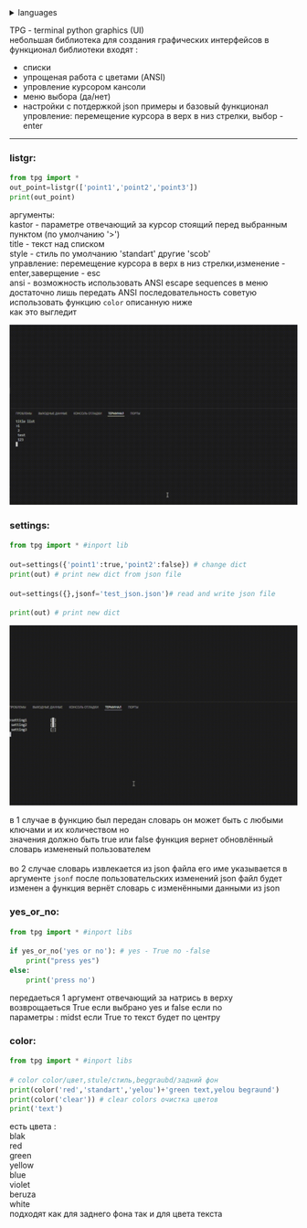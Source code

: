 
</details><details>
  <summary>languages</summary>
  <ol>
    <li>
      <ul>
      <li><a href="https://github.com/xHak2215/tpg/blob/main/doc/eng_README.md">English</a></li>
      </ul>
    </li>
</details>

TPG - terminal python graphics (UI)<br>
небольшая библиотека для создания графических интерфейсов 
в функционал библиотеки входят :
- списки
- упрощеная работа с цветами (ANSI)
- упровление курсором кансоли
- меню выбора (да/нет)
- настройки с потдержкой json
примеры и базовый функционал<br>
упровление: перемещение курсора в верх в низ стрелки, выбор - enter<br>

---

<h3>listgr:</h3>

```python
from tpg import *
out_point=listgr(['point1','point2','point3'])
print(out_point)
```

аргументы:<br>
kastor - параметре отвечающий за курсор стоящий перед выбранным пунктом (по умолчанию '>')<br>
title - текст над списком <br>
style - стиль по умолчанию 'standart' другие 'scob'<br>
управление: перемещение курсора в верх в низ стрелки,изменение - enter,заверщение - esc<br>
ansi - возможность использовать ANSI escape sequences в меню достаточно лишь передать ANSI последовательность советую использовать функцию `color` описанную ниже <br>
как это выгледит

![hippo](doc/list_test.gif)

<h3>settings:</h3>

```python 
from tpg import * #inport lib

out=settings({'point1':true,'point2':false}) # change dict
print(out) # print new dict from json file

out=settings({},jsonf='test_json.json')# read and write json file 

print(out) # print new dict 

```
![hippo](doc/settings_ui_test.gif)

в 1 случае в функцию был передан словарь он может быть с любыми ключами и их количеством но  
значения должно быть true или false функция вернет обновлённый словарь измененый пользователем<br><br>
во 2 случае словарь извлекается из json файла его име указывается в аргументе `jsonf` после пользовательских изменений json файл будет изменен а функция вернёт словарь с изменёнными данными из json

<h3>yes_or_no:</h3>

```python
from tpg import * #inport libs

if yes_or_no('yes or no'): # yes - True no -false 
    print("press yes") 
else:
    print('press no')  
```
передаеться 1 аргумент отвечающий за натрись в верху <br> 
возврощаеться True если выбрано yes и false если no <br>
параметры : midst если True то текст будет по центру

<h3>color:</h3>

```python
from tpg import * #inport libs

# color color/цвет,stule/стиль,beggraubd/задний фон
print(color('red','standart','yelou')+'green text,yelou begraund') 
print(color('clear')) # clear colors очистка цветов 
print('text')
```

есть цвета : <br> 
blak <br> 
red <br> 
green <br> 
yellow <br> 
blue <br> 
violet <br> 
beruza <br> 
white <br> 
подходят как для заднего фона так и для цвета текста 


